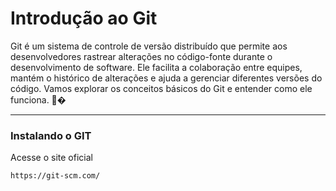 #  Introdução ao Git 

Git é um sistema de controle de versão distribuído que permite aos
desenvolvedores rastrear alterações no código-fonte durante o desenvolvimento
de software. Ele facilita a colaboração entre equipes, mantém o histórico de
alterações e ajuda a gerenciar diferentes versões do código. Vamos explorar os
conceitos básicos do Git e entender como ele funciona. 📂�

---

### Instalando o GIT

Acesse o site oficial

``
https://git-scm.com/
``